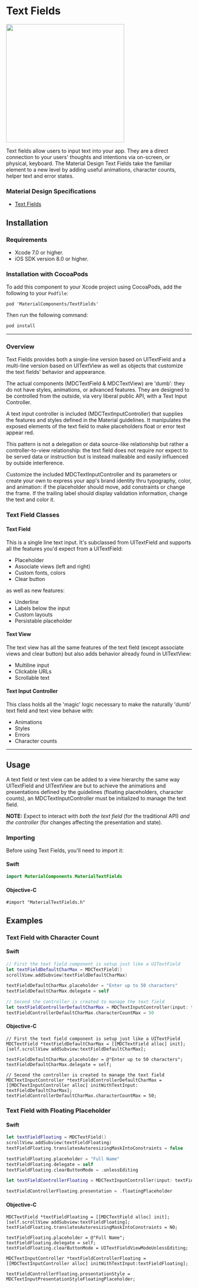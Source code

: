 # Text Fields

<!--{% if site.link_to_site == "true" %}-->
<a alt="Text Fields"><img src="docs/assets/text_fields.png" width="320px"></a>
<!--{% else %}<div class="ios-animation right" markdown="1"><video src="docs/assets/text_fields.mp4" autoplay loop></video></div>{% endif %}-->

Text fields allow users to input text into your app. They are a direct connection to your users' thoughts and intentions via on-screen, or physical, keyboard. The Material Design Text Fields take the familiar element to a new level by adding useful animations, character counts, helper text and error states.
<!--{: .intro :}-->

### Material Design Specifications

<ul class="icon-list">
<li class="icon-link"><a href="https://material.io/guidelines/components/text-fields.html">Text Fields</a></li>
</ul>


## Installation

### Requirements

- Xcode 7.0 or higher.
- iOS SDK version 8.0 or higher.

### Installation with CocoaPods

To add this component to your Xcode project using CocoaPods, add the following to your `Podfile`:

~~~
pod 'MaterialComponents/TextFields'
~~~

Then run the following command:

~~~ bash
pod install
~~~

- - -

### Overview

Text Fields provides both a single-line version based on UITextField and a multi-line version based on UITextView as well as objects that customize the text fields' behavior and appearance.

The actual components (MDCTextField & MDCTextView) are 'dumb': they do not have styles, animations, or advanced features. They are designed to be controlled from the outside, via very liberal public API, with a Text Input Controller. 

A text input controller is included (MDCTextInputController) that supplies the features and styles defined in the Material guidelines. It manipulates the exposed elements of the text field to make placeholders float or error text appear red.

This pattern is not a delegation or data source-like relationship but rather a controller-to-view relationship: the text field does not require nor expect to be served data or instruction but is instead malleable and easily influenced by outside interference.

Customize the included MDCTextInputController and its parameters or create your own to express your app's brand identity thru typography, color, and animation: if the placeholder should move, add constraints or change the frame. If the trailing label should display validation information, change the text and color it.

### Text Field Classes

#### Text Field

This is a single line text input. It's subclassed from UITextField and supports all the features you'd expect from a UITextField:

* Placeholder
* Associate views (left and right)
* Custom fonts, colors 
* Clear button

as well as new features:

* Underline
* Labels below the input
* Custom layouts
* Persistable placeholder

#### Text View

The text view has all the same features of the text field (except associate views and clear button) but also adds behavior already found in UITextView:

* Multiline input
* Clickable URLs
* Scrollable text

#### Text Input Controller

This class holds all the 'magic' logic necessary to make the naturally 'dumb' text field and text view behave with:

* Animations
* Styles
* Errors
* Character counts 

- - -

## Usage

A text field or text view can be added to a view hierarchy the same way UITextField and UITextView are but to achieve the animations and presentations defined by the guidelines (floating placeholders, character counts), an MDCTextInputController must be initialized to manage the text field.

**NOTE:** Expect to interact with _both the text field_ (for the traditional API) _and the controller_ (for changes affecting the presentation and state).

### Importing

Before using Text Fields, you'll need to import it:

<!--<div class="material-code-render" markdown="1">-->
#### Swift

~~~ swift
import MaterialComponents.MaterialTextFields
~~~

#### Objective-C

~~~ objc
#import "MaterialTextFields.h"
~~~
<!--</div>-->

## Examples

### Text Field with Character Count

<!--<div class="material-code-render" markdown="1">-->
#### Swift

~~~ swift
// First the text field component is setup just like a UITextField
let textFieldDefaultCharMax = MDCTextField()
scrollView.addSubview(textFieldDefaultCharMax)

textFieldDefaultCharMax.placeholder = "Enter up to 50 characters"
textFieldDefaultCharMax.delegate = self

// Second the controller is created to manage the text field
let textFieldControllerDefaultCharMax = MDCTextInputController(input: textFieldDefaultCharMax)
textFieldControllerDefaultCharMax.characterCountMax = 50
~~~

#### Objective-C

~~~ objc
// First the text field component is setup just like a UITextField
MDCTextField *textFieldDefaultCharMax = [[MDCTextField alloc] init];
[self.scrollView addSubview:textFieldDefaultCharMax];

textFieldDefaultCharMax.placeholder = @"Enter up to 50 characters";
textFieldDefaultCharMax.delegate = self;

// Second the controller is created to manage the text field
MDCTextInputController *textFieldControllerDefaultCharMax = [[MDCTextInputController alloc] initWithTextInput: textFieldDefaultCharMax];
textFieldControllerDefaultCharMax.characterCountMax = 50;
~~~
<!--</div>-->

### Text Field with Floating Placeholder

<!--<div class="material-code-render" markdown="1">-->
#### Swift

~~~ swift
let textFieldFloating = MDCTextField()
scrollView.addSubview(textFieldFloating)
textFieldFloating.translatesAutoresizingMaskIntoConstraints = false

textFieldFloating.placeholder = "Full Name"
textFieldFloating.delegate = self
textFieldFloating.clearButtonMode = .unlessEditing

let textFieldControllerFloating = MDCTextInputController(input: textFieldFloating)

textFieldControllerFloating.presentation = .floatingPlaceholder
~~~

#### Objective-C

~~~ objc
MDCTextField *textFieldFloating = [[MDCTextField alloc] init];
[self.scrollView addSubview:textFieldFloating];
textFieldFloating.translatesAutoresizingMaskIntoConstraints = NO;

textFieldFloating.placeholder = @"Full Name";
textFieldFloating.delegate = self;
textFieldFloating.clearButtonMode = UITextFieldViewModeUnlessEditing;

MDCTextInputController *textFieldControllerFloating = [[MDCTextInputController alloc] initWithTextInput:textFieldFloating];

textFieldControllerFloating.presentationStyle = MDCTextInputPresentationStyleFloatingPlaceholder;
~~~
<!--</div>-->
